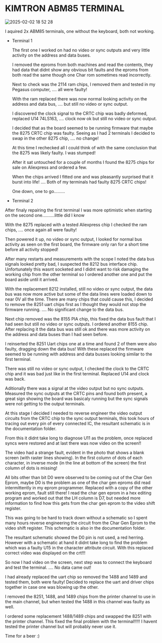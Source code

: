 # KIMTRON ABM85 TERMINAL

![2025-02-02 18 52 28](https://github.com/user-attachments/assets/56a30531-d393-4a27-bc05-2e4bf46a24ba)

I aquired 2x ABM85 terminals, one without the keyboard, both not working.
- Terminal 1
 
  The first one I worked on had no video or sync outputs and very little activity on the address and data buses.
  
  I removed the eproms from both machines and read the contents, they had data that didnt show any obvious bit faults and the eproms from both read the same though one Char rom sometimes read incorrectly.
  
  Next to check was the 2114 ram chips, I removed them and tested in my Pegasus computer, .... all were faulty!
  
  With the ram replaced there was now normal looking activity on the address and data bus, .... but still no video or sync output.
  
  I discovered the clock signal to the CRTC chip was badly deformed, replaced U14 74LS163, .... clock now ok but still no video or sync output.
  
  I decided that as the board seemed to be running firmware that maybe the 8275 CRTC chip was faulty. Seeing as I had 2 terminals I decided to swap in the other 8275 chip, .... no change!
  
  At this time I rechecked all I could think of with the same conclusion that the 8275 was likely faulty.   I was stumped!
  
  After it sat untouched for a couple of months I found the 8275 chips for sale on Aliexpress and ordered a few.
  
  When the chips arrived I fitted one and was pleasantly surprised that it burst into life! .... Both of my terminals had faulty 8275 CRTC
 chips!

  One down, one to go.........

  
- Terminal 2

After finaly repairing the first terminal I was more optimistic when starting on the second one..........little did I know

With the 8275 replaced with a tested Aliexpress chip I checked the ram chips, .... once again all were faulty!  

Then powered it up, no video or sync output, I looked for normal bus activity as seen on the first board, the firmware only ran for a short time before all activity stopped!

After many restarts and measurements with the scope I noted the data bus signals looked pretty bad, I suspected the 8212 bus interface chip. 
Unfortunately this wasnt socketed and I didnt want to risk damaging the working chip from the other terminal so I ordered another one and put the board aside until it arrived.

With the replacement 8212 installed, still no video or sync output, the data bus was now more active but some of the data lines were loaded down to near 0V all the time.
There are many chips that could cause this, I decided to remove the 8251 uart chips first as I thought they would not stop the firmware running. .... No significant change to the data bus.

Next chip removed was the 8155 PIA chip, this fixed the data bus fault that I had seen but still no video or sync outputs.  I ordered another 8155 chip.  After replacing it the data bus was still ok and there was more activity on the address and data buses than I had seen before.

I reinserted the 8251 Uart chips one at a time and found 2 of them were also faulty, dragging down the data bus!  With these replaced the firmware seemed to be running with address and data busses looking similar to the first terminal.

There was still no video or sync output, I checked the clock to the CRTC chip and it was bad just like in the first terminal.
Replaced U14 and clock was back.  

Aditionally there was a signal at the video output but no sync outputs.  Measured the sync outputs at the CRTC pins and found both present, a great sign showing the board was basicaly running but the sync signals were not getting to the output terminals.

At this stage I decided I needed to reverse engineer the video output circuits from the CRTC chip to the sync output terminals, this took hours of tracing out every pin of every connected IC, the resultant schematic is in the documentation folder.  

From this it didnt take long to diagnose U11 as the problem, once replaced syncs were restored and at last there was now video on the screen!!

The video had a strange fault, evident in the photo that shows a blank screen (with raster lines showing). In the first column of dots of each character, in inverse mode (in the line at bottom of the screen) the first column of dots is missing!  

All bits other than bit D0 were observed to be coming out of the Char Gen Eprom, maybe D0 is the problem as one of the char gen eproms did read intermittently in my eprom programmer.  Replaced with a copy of the other working eprom, fault still there!
I read the char gen eprom in a hex editing program and worked out that the LH column is D7, but needed more information to find how this gets from the char gen eprom to the video shift register.

This was going to be hard to track down without a schematic so I spent many hours reverse engineering the circuit from the Char Gen Eprom to the video shift register.  This schematic is also in the documentation folder.

The resultant schematic showed the D0 pin is not used, a red herring.  However with a schematic at hand it didnt take long to find the problem which was a faulty U15 in the character attribute circuit.  With this replaced correct video was displayed on the crt!!!

So now I had video on the screen, next step was to connect the keyboard and test the terminal. .... No data came out!

I had already replaced the uart chip so removed the 1488 and 1489 and tested them, both were faulty!
Decided to replace the uart and driver chips together in case one was blowing up the other. 

I removed the 8251, 1488, and 1489 chips from the printer channel to use in the main channel, but when tested the 1488 in this channel was faulty as well.

I ordered some replacement 1488/1489 chips and swapped the 8251 with the printer channel. This fixed the final problem with the terminal!!!!!
I havent tested the printer channel but will probably never use it.



Time for a beer :)










 
    

  

  
    

